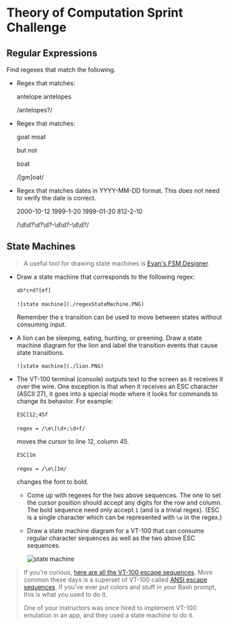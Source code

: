 # Theory of Computation Sprint Challenge

## Regular Expressions

Find regexes that match the following.

* Regex that matches:

    antelope
    antelopes

    /antelopes?/

* Regex that matches:

    goat
    moat

  but not 

    boat

    /[gm]oat/

* Regex that matches dates in YYYY-MM-DD format. This does not need to
  verify the date is correct.

  2000-10-12
  1999-1-20
  1999-01-20
  812-2-10

    /\d\d?\d?\d?-\d\d?-\d\d?/

## State Machines

> A useful tool for drawing state machines is [Evan's FSM
> Designer](http://madebyevan.com/fsm/).

* Draw a state machine that corresponds to the following regex:

      ab*c+d?[ef]

      ![state machine](./regexStateMachine.PNG)

  Remember the ε transition can be used to move between states without
  consuming input. 

* A lion can be sleeping, eating, hunting, or preening. Draw a state
  machine diagram for the lion and label the transition events that
  cause state transitions.

      ![state machine](./lion.PNG)



* The VT-100 terminal (console) outputs text to the screen as it
  receives it over the wire. One exception is that when it receives an
  ESC character (ASCII 27), it goes into a special mode where it looks
  for commands to change its behavior. For example:

      ESC[12;45f

      regex = /\e\[\d+;\d+f/

  moves the cursor to line 12, column 45.

      ESC[1m

      regex = /\e\[1m/

  changes the font to bold.

  * Come up with regexes for the two above sequences. The one to set the
    cursor position should accept any digits for the row and column. The
    bold sequence need only accept `1` (and is a trivial regex). (ESC is
    a single character which can be represented with `\e` in the regex.)

  * Draw a state machine diagram for a VT-100 that can consume regular
    character sequences as well as the two above ESC sequences.

      ![state machine]("./VT100.PNG")

> If you're curious, [here are all the VT-100 escape
> sequences](http://ascii-table.com/ansi-escape-sequences-vt-100.php).
> More common these days is a superset of VT-100 called [ANSI escape
> sequences](http://ascii-table.com/ansi-escape-sequences.php). If
> you've ever put colors and stuff in your Bash prompt, this is what you
> used to do it.
>
> One of your instructors was once hired to implement VT-100 emulation
> in an app, and they used a state machine to do it.

